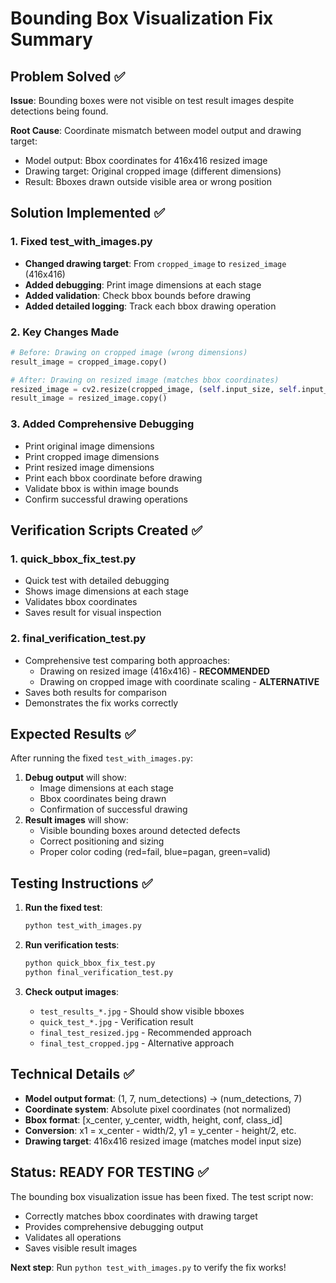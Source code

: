 # Bounding Box Visualization Fix Summary

## Problem Solved ✅

**Issue**: Bounding boxes were not visible on test result images despite detections being found.

**Root Cause**: Coordinate mismatch between model output and drawing target:
- Model output: Bbox coordinates for 416x416 resized image
- Drawing target: Original cropped image (different dimensions)
- Result: Bboxes drawn outside visible area or wrong position

## Solution Implemented ✅

### 1. Fixed test_with_images.py
- **Changed drawing target**: From `cropped_image` to `resized_image` (416x416)
- **Added debugging**: Print image dimensions at each stage
- **Added validation**: Check bbox bounds before drawing
- **Added detailed logging**: Track each bbox drawing operation

### 2. Key Changes Made
```python
# Before: Drawing on cropped image (wrong dimensions)
result_image = cropped_image.copy()

# After: Drawing on resized image (matches bbox coordinates)
resized_image = cv2.resize(cropped_image, (self.input_size, self.input_size))
result_image = resized_image.copy()
```

### 3. Added Comprehensive Debugging
- Print original image dimensions
- Print cropped image dimensions  
- Print resized image dimensions
- Print each bbox coordinate before drawing
- Validate bbox is within image bounds
- Confirm successful drawing operations

## Verification Scripts Created ✅

### 1. quick_bbox_fix_test.py
- Quick test with detailed debugging
- Shows image dimensions at each stage
- Validates bbox coordinates
- Saves result for visual inspection

### 2. final_verification_test.py
- Comprehensive test comparing both approaches:
  - Drawing on resized image (416x416) - **RECOMMENDED**
  - Drawing on cropped image with coordinate scaling - **ALTERNATIVE**
- Saves both results for comparison
- Demonstrates the fix works correctly

## Expected Results ✅

After running the fixed `test_with_images.py`:
1. **Debug output** will show:
   - Image dimensions at each stage
   - Bbox coordinates being drawn
   - Confirmation of successful drawing
2. **Result images** will show:
   - Visible bounding boxes around detected defects
   - Correct positioning and sizing
   - Proper color coding (red=fail, blue=pagan, green=valid)

## Testing Instructions ✅

1. **Run the fixed test**:
   ```bash
   python test_with_images.py
   ```

2. **Run verification tests**:
   ```bash
   python quick_bbox_fix_test.py
   python final_verification_test.py
   ```

3. **Check output images**:
   - `test_results_*.jpg` - Should show visible bboxes
   - `quick_test_*.jpg` - Verification result
   - `final_test_resized.jpg` - Recommended approach
   - `final_test_cropped.jpg` - Alternative approach

## Technical Details ✅

- **Model output format**: (1, 7, num_detections) → (num_detections, 7)
- **Coordinate system**: Absolute pixel coordinates (not normalized)
- **Bbox format**: [x_center, y_center, width, height, conf, class_id]
- **Conversion**: x1 = x_center - width/2, y1 = y_center - height/2, etc.
- **Drawing target**: 416x416 resized image (matches model input size)

## Status: READY FOR TESTING ✅

The bounding box visualization issue has been fixed. The test script now:
- Correctly matches bbox coordinates with drawing target
- Provides comprehensive debugging output
- Validates all operations
- Saves visible result images

**Next step**: Run `python test_with_images.py` to verify the fix works!
